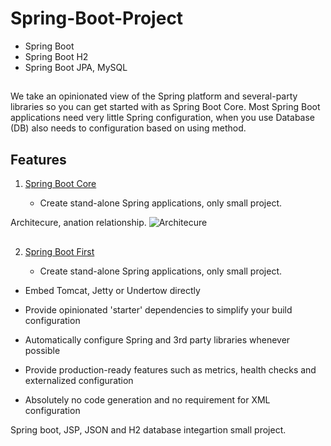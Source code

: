 # Spring-Boot-Project

  - Spring Boot
  - Spring Boot H2
  - Spring Boot JPA, MySQL
  
##
We take an opinionated view of the Spring platform and several-party libraries so you can get started with as Spring Boot Core. Most Spring Boot applications need very little Spring configuration, when you use Database (DB) also needs to configuration based on using method.

##  Features 
1. [ Spring Boot Core](https://github.com/Hamdambek/Spring-Boot-Projects/tree/master/SpringBootCore)

   * Create stand-alone Spring applications, only small project. 

Architecure, anation relationship.
![Architecure](https://user-images.githubusercontent.com/11626327/74656927-85eb6500-51d2-11ea-8352-20dfd49ff57b.jpg)

##
2. [ Spring Boot First](https://github.com/Hamdambek/Spring-Boot-Projects/tree/master/SpringBootCore)

   * Create stand-alone Spring applications, only small project. 

* Embed Tomcat, Jetty or Undertow directly 

* Provide opinionated 'starter' dependencies to simplify your build configuration

* Automatically configure Spring and 3rd party libraries whenever possible

* Provide production-ready features such as metrics, health checks and externalized configuration

* Absolutely no code generation and no requirement for XML configuration


Spring boot, JSP, JSON and H2 database integartion small project. 



